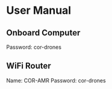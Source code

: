 # User Manual

## Onboard Computer

Password: cor-drones

## WiFi Router

Name: COR-AMR
Password: cor-drones
